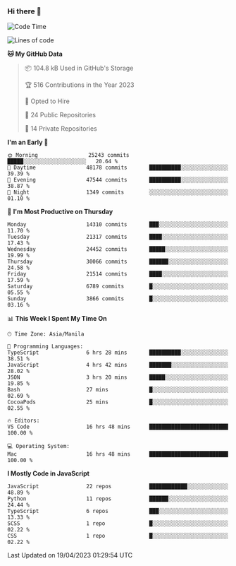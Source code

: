 ### Hi there 👋

<!--START_SECTION:waka-->
![Code Time](http://img.shields.io/badge/Code%20Time-204%20hrs%2049%20mins-blue)

![Lines of code](https://img.shields.io/badge/From%20Hello%20World%20I%27ve%20Written-56.6%20million%20lines%20of%20code-blue)

**🐱 My GitHub Data** 

> 📦 104.8 kB Used in GitHub's Storage 
 > 
> 🏆 516 Contributions in the Year 2023
 > 
> 💼 Opted to Hire
 > 
> 📜 24 Public Repositories 
 > 
> 🔑 14 Private Repositories 
 > 
**I'm an Early 🐤** 

```text
🌞 Morning                25243 commits       █████░░░░░░░░░░░░░░░░░░░░   20.64 % 
🌆 Daytime                48178 commits       ██████████░░░░░░░░░░░░░░░   39.39 % 
🌃 Evening                47544 commits       ██████████░░░░░░░░░░░░░░░   38.87 % 
🌙 Night                  1349 commits        ░░░░░░░░░░░░░░░░░░░░░░░░░   01.10 % 
```
📅 **I'm Most Productive on Thursday** 

```text
Monday                   14310 commits       ███░░░░░░░░░░░░░░░░░░░░░░   11.70 % 
Tuesday                  21317 commits       ████░░░░░░░░░░░░░░░░░░░░░   17.43 % 
Wednesday                24452 commits       █████░░░░░░░░░░░░░░░░░░░░   19.99 % 
Thursday                 30066 commits       ██████░░░░░░░░░░░░░░░░░░░   24.58 % 
Friday                   21514 commits       ████░░░░░░░░░░░░░░░░░░░░░   17.59 % 
Saturday                 6789 commits        █░░░░░░░░░░░░░░░░░░░░░░░░   05.55 % 
Sunday                   3866 commits        █░░░░░░░░░░░░░░░░░░░░░░░░   03.16 % 
```


📊 **This Week I Spent My Time On** 

```text
🕑︎ Time Zone: Asia/Manila

💬 Programming Languages: 
TypeScript               6 hrs 28 mins       ██████████░░░░░░░░░░░░░░░   38.51 % 
JavaScript               4 hrs 42 mins       ███████░░░░░░░░░░░░░░░░░░   28.02 % 
JSON                     3 hrs 20 mins       █████░░░░░░░░░░░░░░░░░░░░   19.85 % 
Bash                     27 mins             █░░░░░░░░░░░░░░░░░░░░░░░░   02.69 % 
CocoaPods                25 mins             █░░░░░░░░░░░░░░░░░░░░░░░░   02.55 % 

🔥 Editors: 
VS Code                  16 hrs 48 mins      █████████████████████████   100.00 % 

💻 Operating System: 
Mac                      16 hrs 48 mins      █████████████████████████   100.00 % 
```

**I Mostly Code in JavaScript** 

```text
JavaScript               22 repos            ████████████░░░░░░░░░░░░░   48.89 % 
Python                   11 repos            ██████░░░░░░░░░░░░░░░░░░░   24.44 % 
TypeScript               6 repos             ███░░░░░░░░░░░░░░░░░░░░░░   13.33 % 
SCSS                     1 repo              █░░░░░░░░░░░░░░░░░░░░░░░░   02.22 % 
CSS                      1 repo              █░░░░░░░░░░░░░░░░░░░░░░░░   02.22 % 
```




 Last Updated on 19/04/2023 01:29:54 UTC
<!--END_SECTION:waka-->
